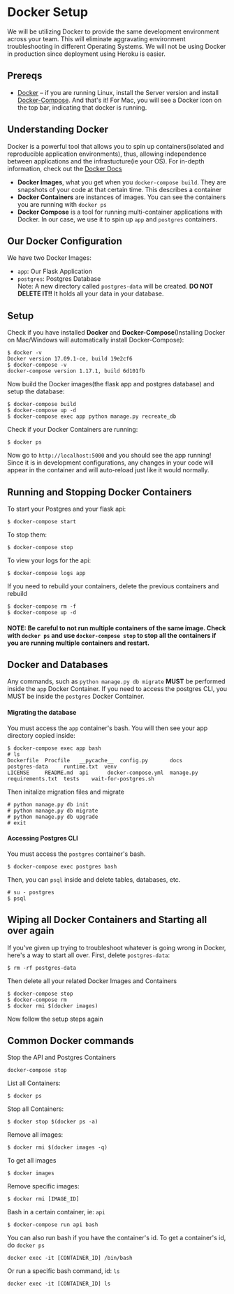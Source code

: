 # Docker Setup
We will be utilizing Docker to provide the same development environment across your team. This will eliminate aggravating environment troubleshooting in different Operating Systems. We will not be using Docker in production since deployment using Heroku is easier.
## Prereqs
- [Docker](https://docs.docker.com/engine/installation/#time-based-release-schedule) – if you are running Linux, install the Server version and install [Docker-Compose](https://docs.docker.com/compose/install/#install-compose).
And that's it! For Mac, you will see a Docker icon on the top bar, indicating that docker is running. 
## Understanding Docker
Docker is a powerful tool that allows you to spin up containers(isolated and reproducible application environments), thus, allowing independence between applications and the infrastucture(ie your OS). 
For in-depth information, check out the [Docker Docs](https://docs.docker.com/get-started/)<br>
- **Docker Images**, what you get when you ```docker-compose build```. They are snapshots of your code at that certain time. This describes a container
- **Docker Containers** are instances of images. You can see the containers you are running with ```docker ps```
- **Docker Compose** is a tool for running multi-container applications with Docker. In our case, we use it to spin up ```app``` and ```postgres``` containers. 
## Our Docker Configuration
We have two Docker Images: 
- ```app```: Our Flask Application
- ```postgres```: Postgres Database<br>
Note: A new directory called ```postgres-data``` will be created. **DO NOT DELETE IT!!** It holds all your data in your database.
## Setup
Check if you have installed **Docker** and **Docker-Compose**(Installing Docker on Mac/Windows will automatically install Docker-Compose):
```
$ docker -v
Docker version 17.09.1-ce, build 19e2cf6
$ docker-compose -v
docker-compose version 1.17.1, build 6d101fb
```
Now build the Docker images(the flask app and postgres database) and setup the database:
```
$ docker-compose build
$ docker-compose up -d
$ docker-compose exec app python manage.py recreate_db
```
Check if your Docker Containers are running:
```
$ docker ps
```
Now go to ```http://localhost:5000``` and you should see the app running! Since it is in development configurations, any changes in your code will appear in the container and will auto-reload just like it would normally. 
## Running and Stopping Docker Containers
To start your Postgres and your flask api:
```
$ docker-compose start
```
To stop them:
``` 
$ docker-compose stop
```
To view your logs for the api:
```
$ docker-compose logs app
```
If you need to rebuild your containers, delete the previous containers and rebuild
```
$ docker-compose rm -f
$ docker-compose up -d
```
#### NOTE: Be careful to not run multiple containers of the same image. Check with ```docker ps``` and use ```docker-compose stop``` to stop all the containers if you are running multiple containers and restart. 
## Docker and Databases
Any commands, such as ```python manage.py db migrate``` **MUST** be performed inside the ```app``` Docker Container. If you need to access the postgres CLI, you MUST be inside the ```postgres``` Docker Container. <br>
#### Migrating the database
You must access the ```app``` container's bash. You will then see your app directory copied inside: 
```
$ docker-compose exec app bash
# ls
Dockerfile  Procfile   __pycache__  config.py		docs	   postgres-data     runtime.txt  venv
LICENSE     README.md  api	    docker-compose.yml	manage.py  requirements.txt  tests	  wait-for-postgres.sh
```
Then initalize migration files and migrate
```
# python manage.py db init
# python manage.py db migrate
# python manage.py db upgrade
# exit
```
#### Accessing Postgres CLI
You must access the ```postgres``` container's bash. 
```
$ docker-compose exec postgres bash
```
Then, you can ```psql``` inside and delete tables, databases, etc.
```
# su - postgres
$ psql
```

## Wiping all Docker Containers and Starting all over again
If you've given up trying to troubleshoot whatever is going wrong in Docker, here's a way to start all over. First, delete ```postgres-data```:
```
$ rm -rf postgres-data
```
Then delete all your related Docker Images and Containers
```
$ docker-compose stop
$ docker-compose rm
$ docker rmi $(docker images)
```
Now follow the setup steps again
## Common Docker commands
Stop the API and Postgres Containers
```
docker-compose stop
```
List all Containers:
```
$ docker ps
```
Stop all Containers:
```
$ docker stop $(docker ps -a)
```
Remove all images:
```
$ docker rmi $(docker images -q)
```
To get all images
```
$ docker images
```
Remove specific images:
```
$ docker rmi [IMAGE_ID]
```
Bash in a certain container, ie: ```api```
```
$ docker-compose run api bash
```
You can also run bash if you have the container's id. To get a container's id, do ```docker ps```
```
docker exec -it [CONTAINER_ID] /bin/bash
```
Or run a specific bash command, id: ```ls```
```
docker exec -it [CONTAINER_ID] ls
```



